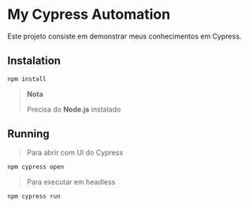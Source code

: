 # My Cypress Automation

Este projeto consiste em demonstrar meus conhecimentos em Cypress. 

## Instalation

```bash
npm install
```
>**Nota**
>
>Precisa do **Node.js** instalado

## Running
>Para abrir com UI do Cypress
```bash
npm cypress open
```
>Para executar em headless
```bash
npm cypress run
```
